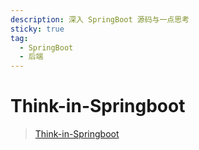 ```yaml
---
description: 深入 SpringBoot 源码与一点思考
sticky: true
tag: 
  - SpringBoot
  - 后端
---
```



# Think-in-Springboot
> [Think-in-Springboot](https://github.com/gnl00/notes/blob/master/be/SpringBoot/ThinkInSpringBoot/ThinkInSpringBoot.md)